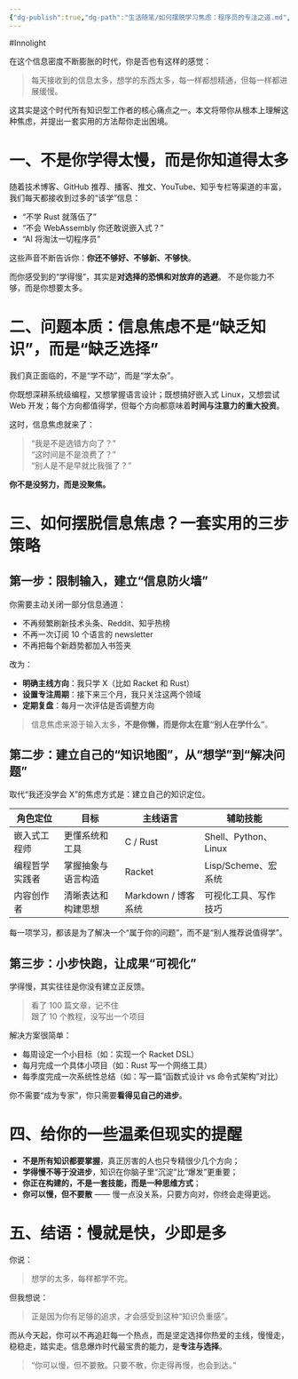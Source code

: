 ```yaml
---
{"dg-publish":true,"dg-path":"生活随笔/如何摆脱学习焦虑：程序员的专注之道.md","permalink":"/生活随笔/如何摆脱学习焦虑：程序员的专注之道/","created":"2025-07-14T11:27:27.182+08:00","updated":"2025-07-14T11:36:57.298+08:00"}
---
```


#Innolight

在这个信息密度不断膨胀的时代，你是否也有这样的感觉：

> 每天接收到的信息太多，想学的东西太多，每一样都想精通，但每一样都进展缓慢。

这其实是这个时代所有知识型工作者的核心痛点之一。本文将带你从根本上理解这种焦虑，并提出一套实用的方法帮你走出困境。

# 一、不是你学得太慢，而是你知道得太多

随着技术博客、GitHub 推荐、播客、推文、YouTube、知乎专栏等渠道的丰富，我们每天都接收到过多的“该学”信息：

- “不学 Rust 就落伍了”
- “不会 WebAssembly 你还敢说嵌入式？”
- “AI 将淘汰一切程序员”

这些声音不断告诉你：**你还不够好、不够新、不够快**。

而你感受到的“学得慢”，其实是**对选择的恐惧和对放弃的逃避**。  不是你能力不够，而是你想要太多。

# 二、问题本质：信息焦虑不是“缺乏知识”，而是“缺乏选择”

我们真正面临的，不是“学不动”，而是“学太杂”。

你既想深耕系统级编程，又想掌握语言设计；既想搞好嵌入式 Linux，又想尝试 Web 开发；每个方向都值得学，但每个方向都意味着**时间与注意力的重大投资**。

这时，信息焦虑就来了：

> “我是不是选错方向了？”  
> “这时间是不是浪费了？”  
> “别人是不是早就比我强了？”

**你不是没努力，而是没聚焦。**

# 三、如何摆脱信息焦虑？一套实用的三步策略

## 第一步：限制输入，建立“信息防火墙”

你需要主动关闭一部分信息通道：

- 不再频繁刷新技术头条、Reddit、知乎热榜
- 不再一次订阅 10 个语言的 newsletter
- 不再把每个新趋势都加入书签夹

改为：

- **明确主线方向**：我只学 X（比如 Racket 和 Rust）
- **设置专注周期**：接下来三个月，我只关注这两个领域
- **定期复盘**：每月一次评估是否调整方向

> 信息焦虑来源于输入太多，**不是你懒，而是你太在意“别人在学什么”**。

## 第二步：建立自己的“知识地图”，从“想学”到“解决问题”

取代“我还没学会 X”的焦虑方式是：建立自己的知识定位。

|角色定位|目标|主线语言|辅助技能|
|---|---|---|---|
|嵌入式工程师|更懂系统和工具|C / Rust|Shell、Python、Linux|
|编程哲学实践者|掌握抽象与语言构造|Racket|Lisp/Scheme、宏系统|
|内容创作者|清晰表达和构建思想|Markdown / 博客系统|可视化工具、写作技巧|

每一项学习，都该是为了解决一个“属于你的问题”，而不是“别人推荐说值得学”。

## 第三步：小步快跑，让成果“可视化”

学得慢，其实往往是你没有建立正反馈。

> 看了 100 篇文章，记不住  
> 跟了 10 个教程，没写出一个项目

解决方案很简单：

- 每周设定一个小目标（如：实现一个 Racket DSL）
- 每月完成一个具体小项目（如：Rust 写一个网络工具）
- 每季度完成一次系统性总结（如：写一篇“函数式设计 vs 命令式架构”对比）

你不需要“成为专家”，你只需要**看得见自己的进步**。

# 四、给你的一些温柔但现实的提醒

- **不是所有知识都要掌握**，真正厉害的人也只专精很少几个方向；
- **学得慢不等于没进步**，知识在你脑子里“沉淀”比“爆发”更重要；
- **你正在构建的，不是一套技能，而是一种思维方式**；
- **你可以慢，但不要散** —— 慢一点没关系，只要方向对，你终会走得更远。

# 五、结语：慢就是快，少即是多

你说：

> 想学的太多，每样都学不完。

但我想说：

> 正是因为你有足够的追求，才会感受到这种“知识负重感”。

而从今天起，你可以不再追赶每一个热点，而是坚定选择你热爱的主线，慢慢走，稳稳走，踏实走。信息爆炸时代最宝贵的能力，是**专注与选择**。

> “你可以慢，但不要散。只要不散，你走得再慢，也会到达。”
